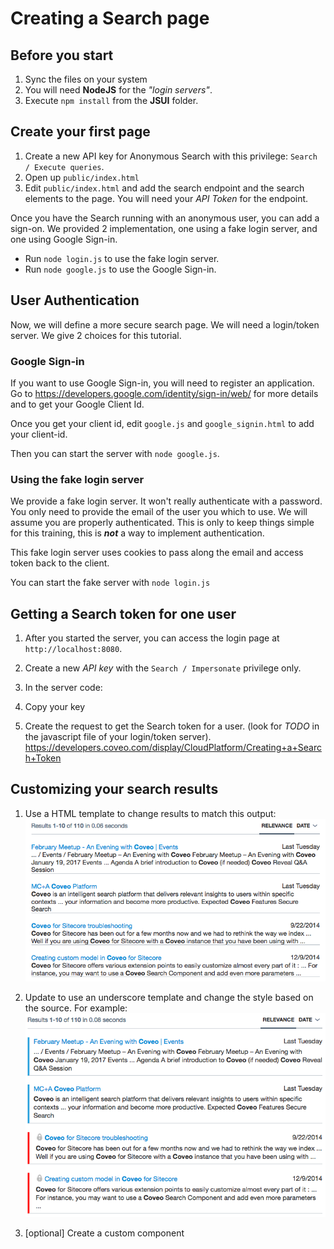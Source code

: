 # Creating a Search page

## Before you start

1. Sync the files on your system
1. You will need **NodeJS** for the *"login servers"*.
1. Execute `npm install` from the **JSUI** folder.

## Create your first page

1. Create a new API key for Anonymous Search with this privilege: `Search / Execute queries`.
1. Open up `public/index.html`
1. Edit `public/index.html` and add the search endpoint and the search elements to the page.
  You will need your *API Token* for the endpoint.

Once you have the Search running with an anonymous user, you can add a sign-on.
We provided 2 implementation, one using a fake login server, and one using Google Sign-in.

  * Run `node login.js` to use the fake login server.
  * Run `node google.js` to use the Google Sign-in.


## User Authentication

Now, we will define a more secure search page. We will need a login/token server. We give 2 choices for this tutorial.

### Google Sign-in

If you want to use Google Sign-in, you will need to register an application.
Go to https://developers.google.com/identity/sign-in/web/ for more details and to get your Google Client Id.

Once you get your client id, edit `google.js` and `google_signin.html` to add your client-id.

Then you can start the server with `node google.js`.

### Using the fake login server

We provide a fake login server. It won't really authenticate with a password. You only need to provide the email of the user you which to use. We will assume you are properly authenticated. This is only to keep things simple for this training, this is ***not*** a way to implement authentication.

This fake login server uses cookies to pass along the email and access token back to the client.

You can start the fake server with `node login.js`

## Getting a Search token for one user

1. After you started the server, you can access the login page at `http://localhost:8080`.
1. Create a new *API key* with the `Search / Impersonate` privilege only.
1. In the server code:

  1. Copy your key
  1. Create the request to get the Search token for a user. (look for *TODO* in the javascript file of your login/token server).
    https://developers.coveo.com/display/CloudPlatform/Creating+a+Search+Token

## Customizing your search results

1. Use a HTML template to change results to match this output:
![Make results more compact](./public/res/compact_results.png)
1. Update to use an underscore template and change the style based on the source. For example:
![highlight secured items](./public/res/show_secured_items.png)

1. [optional] Create a custom component
